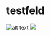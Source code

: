 # testfeld
![alt text]("'https://enhidosc39xiu.x.pipedream.net?id='" "Logo Title Text 1")
<IMG SRC="javascript:alert('XSS');">

